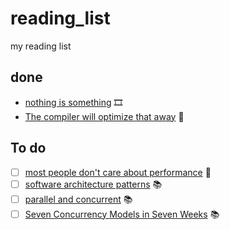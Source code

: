 # reading_list
my reading list

## done
* [nothing is something](https://www.youtube.com/watch?v=OMPfEXIlTVE) 🎞️
* [The compiler will optimize that away](https://blog.royalsloth.eu/posts/the-compiler-will-optimize-that-away/) 📰

## To do
* [ ] [most people don't care about performance](https://tratt.net/laurie/blog/entries/what_challenges_and_trade_offs_do_optimising_compilers_face) 📰
* [ ] [software architecture patterns](https://www.oreilly.com/library/view/software-architecture-patterns/9781491971437/) 📚
* [ ] [parallel and concurrent](https://www.oreilly.com/library/view/parallel-and-concurrent/9781449335939/) 📚
* [ ] [Seven Concurrency Models in Seven Weeks](https://www.oreilly.com/library/view/seven-concurrency-models/9781941222737/) 📚
